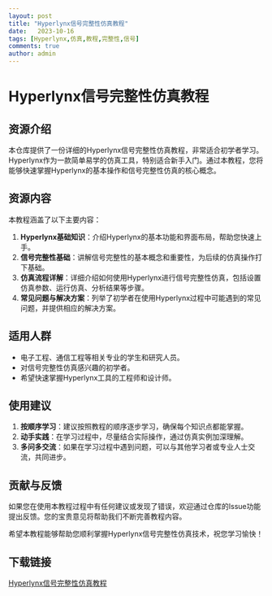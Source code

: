 ```yaml
---
layout: post
title: "Hyperlynx信号完整性仿真教程"
date:   2023-10-16
tags: [Hyperlynx,仿真,教程,完整性,信号]
comments: true
author: admin
---
```

# Hyperlynx信号完整性仿真教程

## 资源介绍

本仓库提供了一份详细的Hyperlynx信号完整性仿真教程，非常适合初学者学习。Hyperlynx作为一款简单易学的仿真工具，特别适合新手入门。通过本教程，您将能够快速掌握Hyperlynx的基本操作和信号完整性仿真的核心概念。

## 资源内容

本教程涵盖了以下主要内容：

1. **Hyperlynx基础知识**：介绍Hyperlynx的基本功能和界面布局，帮助您快速上手。
2. **信号完整性基础**：讲解信号完整性的基本概念和重要性，为后续的仿真操作打下基础。
3. **仿真流程详解**：详细介绍如何使用Hyperlynx进行信号完整性仿真，包括设置仿真参数、运行仿真、分析结果等步骤。
4. **常见问题与解决方案**：列举了初学者在使用Hyperlynx过程中可能遇到的常见问题，并提供相应的解决方案。

## 适用人群

- 电子工程、通信工程等相关专业的学生和研究人员。
- 对信号完整性仿真感兴趣的初学者。
- 希望快速掌握Hyperlynx工具的工程师和设计师。

## 使用建议

1. **按顺序学习**：建议按照教程的顺序逐步学习，确保每个知识点都能掌握。
2. **动手实践**：在学习过程中，尽量结合实际操作，通过仿真实例加深理解。
3. **多问多交流**：如果在学习过程中遇到问题，可以与其他学习者或专业人士交流，共同进步。

## 贡献与反馈

如果您在使用本教程过程中有任何建议或发现了错误，欢迎通过仓库的Issue功能提出反馈。您的宝贵意见将帮助我们不断完善教程内容。

希望本教程能够帮助您顺利掌握Hyperlynx信号完整性仿真技术，祝您学习愉快！

## 下载链接

[Hyperlynx信号完整性仿真教程](https://pan.quark.cn/s/a960f3c757aa)